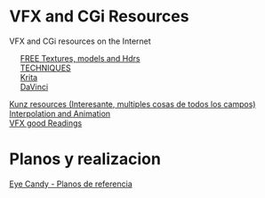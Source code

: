 # VFX and CGi Resources   
VFX and CGi resources on the Internet

&nbsp;&nbsp;&nbsp;&nbsp;  [FREE Textures, models and Hdrs](RESOURCES.md) <br />
&nbsp;&nbsp;&nbsp;&nbsp;  [TECHNIQUES](TECHNIQUES.md) <br />
&nbsp;&nbsp;&nbsp;&nbsp;  [Krita](Krita.md) <br />
&nbsp;&nbsp;&nbsp;&nbsp;  [DaVinci](DaVinci_Resolve.md) <br />

[Kunz resources (Interesante, multiples cosas de todos los campos)](https://wiki.johnkunz.com/index.php?title=Resources)   
[Interpolation and Animation](https://kyndinfo.notion.site/Interpolation-and-Animation-44d00edd89bc41d686260d6bfd6a01d9)   
[VFX good Readings](https://github.com/jtomori/vfx_good_night_reading#production)   


# Planos y realizacion   

[Eye Candy - Planos de referencia](https://eyecannndy.com/)
